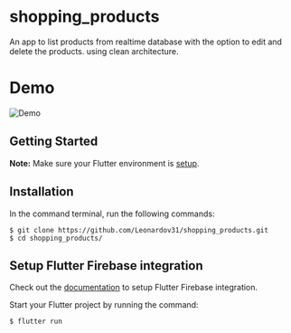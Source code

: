 # shopping_products

An app to list products from realtime database with the option to edit and delete the products. using clean architecture.

# Demo
![Demo](demo.gif)

## Getting Started

**Note:** Make sure your Flutter environment is [setup](https://flutter.io/getting-started/).

## Installation

In the command terminal, run the following commands:

    $ git clone https://github.com/Leonardov31/shopping_products.git
    $ cd shopping_products/

## Setup Flutter Firebase integration
Check out the [documentation]('https://firebase.google.com/docs/flutter/setup?platform=android') to setup Flutter Firebase integration.

 Start your Flutter project by running the command:
    
    $ flutter run